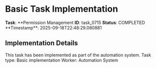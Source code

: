 # Basic Task Implementation

**Task**: **Permission Management
**ID**: task_0715
**Status**: COMPLETED
**Timestamp\*\*: 2025-09-18T22:48:29.080881

## Implementation Details

This task has been implemented as part of the automation system.
Task type: Basic implementation
Worker: Automation System
